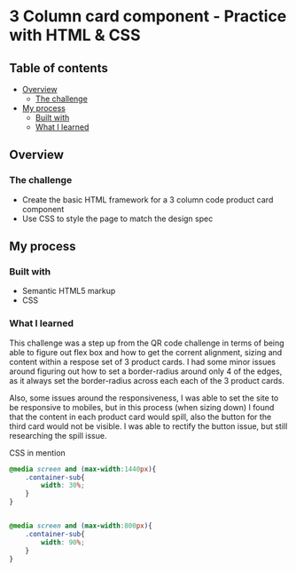 # 3 Column card component - Practice with HTML & CSS

## Table of contents

- [Overview](#overview)
  - [The challenge](#the-challenge)
- [My process](#my-process)
  - [Built with](#built-with)
  - [What I learned](#what-i-learned)

## Overview

### The challenge

- Create the basic HTML framework for a 3 column code product card component 
- Use CSS to style the page to match the design spec

## My process

### Built with

- Semantic HTML5 markup
- CSS

### What I learned

This challenge was a step up from the QR code challenge in terms of being able to figure out flex box and how to get the corrent alignment, sizing and content within a respose set of 3 product cards. I had some minor issues around figuring out how to set a border-radius around only 4 of the edges, as it always set the border-radius across each each of the 3 product cards. 

Also, some issues around the responsiveness, I was able to set the site to be responsive to mobiles, but in this process (when sizing down) I found that the content in each product card would spill, also the button for the third card would not be visible. I was able to rectify the button issue, but still researching the spill issue. 


CSS in mention
```css
@media screen and (max-width:1440px){
    .container-sub{
        width: 30%;
    }
}


@media screen and (max-width:800px){
    .container-sub{
        width: 90%;
    }
}
```

